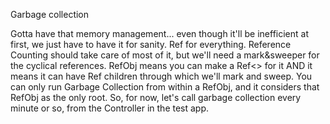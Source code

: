 Garbage collection

Gotta have that memory management... even though it'll be inefficient at first, we just have to have it for sanity.
Ref<RefObj> for everything. Reference Counting should take care of most of it, but we'll need a mark&sweeper for the cyclical references.
RefObj means you can make a Ref<> for it AND it means it can have Ref children through which we'll mark and sweep.
You can only run Garbage Collection from within a RefObj, and it considers that RefObj as the only root.
So, for now, let's call garbage collection every minute or so, from the Controller in the test app.